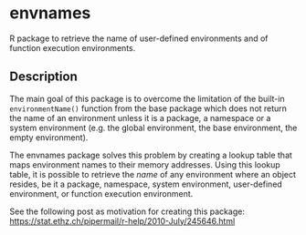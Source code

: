 # envnames
R package to retrieve the name of user-defined environments and of function execution environments.

## Description
The main goal of this package is to overcome the limitation of the built-in `environmentName()` function from the base package which does not return the name of an environment unless it is a package, a namespace or a system environment (e.g. the global environment, the base environment, the empty environment).

The envnames package solves this problem by creating a lookup table that maps environment names to their memory addresses.
Using this lookup table, it is possible to retrieve the _name_ of any environment where an object resides, be it a package, namespace, system environment, user-defined environment, or function execution environment.

See the following post as motivation for creating this package:
https://stat.ethz.ch/pipermail/r-help/2010-July/245646.html
